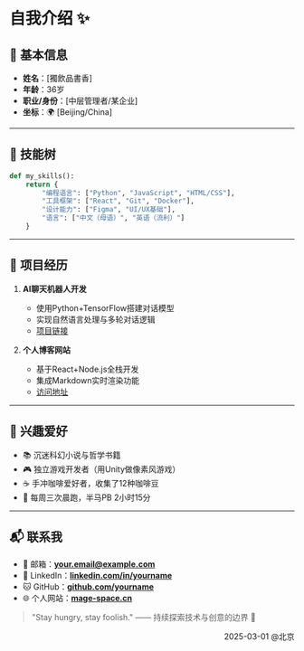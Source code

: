 # 自我介绍 ✨

## 📌 基本信息

- **姓名**：[獨飲品書香]  
- **年龄**：36岁
- **职业/身份**：[中层管理者/某企业]  
- **坐标**：🌍 [Beijing/China]  

---

## 🌱 技能树

```python
def my_skills():
    return {
        "编程语言": ["Python", "JavaScript", "HTML/CSS"],
        "工具框架": ["React", "Git", "Docker"],
        "设计能力": ["Figma", "UI/UX基础"],
        "语言": ["中文（母语）", "英语（流利）"]
    } 
```

---

## 🚀 项目经历

1. **AI聊天机器人开发**  
   - 使用Python+TensorFlow搭建对话模型  
   - 实现自然语言处理与多轮对话逻辑  
   - [项目链接](https://example.com)  

2. **个人博客网站**  
   - 基于React+Node.js全栈开发  
   - 集成Markdown实时渲染功能  
   - [访问地址](https://blog.example.com)  

---

## 🎨 兴趣爱好

- 📚 沉迷科幻小说与哲学书籍  
- 🎮 独立游戏开发者（用Unity做像素风游戏）  
- ☕ 手冲咖啡爱好者，收集了12种咖啡豆  
- 🏃 每周三次晨跑，半马PB 2小时15分  

---

## 📬 联系我

- 📧 邮箱：**[your.email@example.com](mailto:your.email@example.com)**  
- 💼 LinkedIn：**[linkedin.com/in/yourname](https://linkedin.com)**  
- 🐱 GitHub：**[github.com/yourname](https://github.com)**  
- 🌐 个人网站：**[mage-space.cn](https://mage-space.cn)**  

> "Stay hungry, stay foolish." —— 持续探索技术与创意的边界 🔭

<p style="text-align: right;">2025-03-01 @北京　　　</p>
